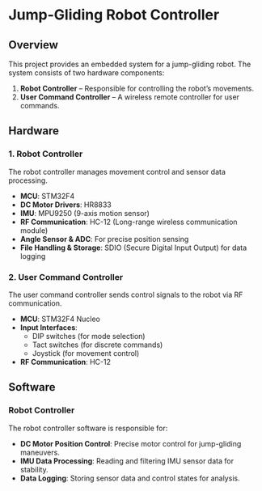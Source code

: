 # Jump-Gliding Robot Controller  

## Overview  
This project provides an embedded system for a jump-gliding robot. The system consists of two hardware components:  
1. **Robot Controller** – Responsible for controlling the robot’s movements.  
2. **User Command Controller** – A wireless remote controller for user commands.  

## Hardware  

### 1. Robot Controller  
The robot controller manages movement control and sensor data processing.  

- **MCU**: STM32F4  
- **DC Motor Drivers**: HR8833  
- **IMU**: MPU9250 (9-axis motion sensor)  
- **RF Communication**: HC-12 (Long-range wireless communication module)  
- **Angle Sensor & ADC**: For precise position sensing  
- **File Handling & Storage**: SDIO (Secure Digital Input Output) for data logging  

### 2. User Command Controller  
The user command controller sends control signals to the robot via RF communication.  

- **MCU**: STM32F4 Nucleo  
- **Input Interfaces**:  
  - DIP switches (for mode selection)  
  - Tact switches (for discrete commands)  
  - Joystick (for movement control)  
- **RF Communication**: HC-12  

## Software  

### Robot Controller  
The robot controller software is responsible for:  
- **DC Motor Position Control**: Precise motor control for jump-gliding maneuvers.  
- **IMU Data Processing**: Reading and filtering IMU sensor data for stability.  
- **Data Logging**: Storing sensor data and control states for analysis.  
